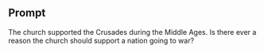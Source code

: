 ---
---

## Prompt

The church supported the Crusades during the Middle Ages.
Is there ever a reason the church should support a nation going to war?

